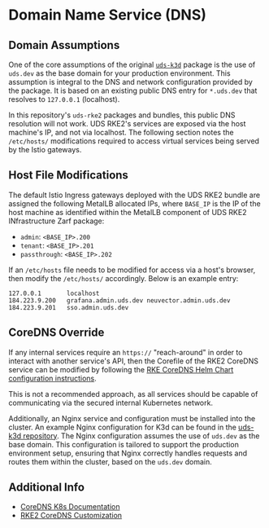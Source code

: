 # Domain Name Service (DNS)

## Domain Assumptions

One of the core assumptions of the original [`uds-k3d`](https://github.com/defenseunicorns/uds-k3d) package is the use of `uds.dev` as the base domain for your production environment. This assumption is integral to the DNS and network configuration provided by the package. It is based on an existing public DNS entry for `*.uds.dev` that resolves to `127.0.0.1` (localhost).

In this repository's `uds-rke2` packages and bundles, this public DNS resolution will not work. UDS RKE2's services are exposed via the host machine's IP, and not via localhost. The following section notes the `/etc/hosts/` modifications required to access virtual services being served by the Istio gateways.

## Host File Modifications

The default Istio Ingress gateways deployed with the UDS RKE2 bundle are assigned the following MetalLB allocated IPs, where `BASE_IP` is the IP of the host machine as identified within the MetalLB component of UDS RKE2 INfrastructure Zarf package:

- `admin`: `<BASE_IP>.200`
- `tenant`: `<BASE_IP>.201`
- `passthrough`: `<BASE_IP>.202`

If an `/etc/hosts` file needs to be modified for access via a host's browser, then modify the `/etc/hosts/` accordingly. Below is an example entry:

```text
127.0.0.1       localhost
184.223.9.200   grafana.admin.uds.dev neuvector.admin.uds.dev
184.223.9.201   sso.admin.uds.dev
```

## CoreDNS Override

If any internal services require an `https://` "reach-around" in order to interact with another service's API, then the Corefile of the RKE2 CoreDNS service can be modified by following the [RKE CoreDNS Helm Chart configuration instructions](https://www.suse.com/support/kb/doc/?id=000021179).

This is not a recommended approach, as all services should be capable of communicating via the secured internal Kubernetes network.

Additionally, an Nginx service and configuration must be installed into the cluster. An example Nginx configuration for K3d can be found in the [uds-k3d repository](https://github.com/defenseunicorns/uds-k3d/blob/main/chart/templates/nginx.yaml). The Nginx configuration assumes the use of `uds.dev` as the base domain. This configuration is tailored to support the production environment setup, ensuring that Nginx correctly handles requests and routes them within the cluster, based on the `uds.dev` domain.

## Additional Info

- [CoreDNS K8s Documentation](https://kubernetes.io/docs/tasks/administer-cluster/coredns/)
- [RKE2 CoreDNS Customization](https://www.suse.com/support/kb/doc/?id=000021179)

